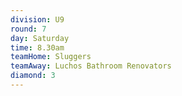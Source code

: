 ```yaml
---
division: U9
round: 7
day: Saturday
time: 8.30am
teamHome: Sluggers
teamAway: Luchos Bathroom Renovators
diamond: 3
---
```


